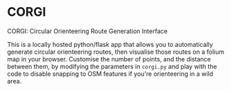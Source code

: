 # CORGI
CORGI: Circular Orienteering Route Generation Interface

This is a locally hosted python/flask app that allows you to automatically generate circular orienteering routes, then visualise those routes on a folium map in your browser. Customise the number of points, and the distance between them, by modifying the parameters in `corgi.py` and play with the code to disable snapping to OSM features if you're orienteering in a wild area.
